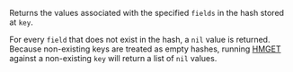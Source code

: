 Returns the values associated with the specified `fields` in the hash stored at
`key`.

For every `field` that does not exist in the hash, a `nil` value is returned.
Because non-existing keys are treated as empty hashes, running [HMGET](/commands/hmget) against
a non-existing `key` will return a list of `nil` values.

